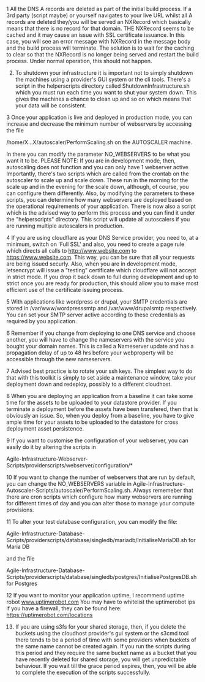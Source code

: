 1 All the DNS A records are deleted as part of the initial build process. If a 3rd party (script maybe) or yourself navigates to your live URL whilst all A records are deleted they/you will be served an NXRecord which basically means that there is no record for that domain.
THE NXRecord seems to be cached and it may cause an issue with SSL certificate issuance. In this case, you will see an error message with NXRecord in the message body and the build process will terminate. The solution is to wait for the caching to clear so that the NXRecord is no longer being served and restart the build process. Under normal operation, this should not happen. 

2. To shutdown your infrastructure it is important not to simply shutdown the machines using a provider's GUI system or the cli tools. There's a script in the helperscripts directory called ShutdownInfrastructure.sh which you must run each time you want to shut your system down. This gives the machines a chance to clean up and so on which means that your data will be consistent.

3 Once your application is live and deployed in production mode, you can increase and decrease the minimum number of webservers by accessing the file

/home/X...X/autoscaler/PerformScaling.sh on the AUTOSCALER machine. 

In there you can modify the parameter NO_WEBSERVERS to be what you want it to be. 
PLEASE NOTE: If you are in development mode, then, autoscaling does not function and you can only have 1 webserver active
Importantly, there's two scripts which are called from the crontab on the autoscaler to scale up and scale down. These run in the morning for the scale up and in the evening for the scale down, although, of course, you can configure them differently. Also, by modifying the parameters to these scripts, you can determine how many webservers are deployed based on the operational requirements of your application. There is now also a script which is the advised way to perform this process and you can find it under the "helperscripts" directory. This script will update all autoscalers if you are running multiple autoscalers in production.

4 If you are using cloudflare as your DNS Service provider, you need to, at a minimum, switch on 'Full SSL' and also, you need to create a page rule which directs all calls to http://www.website.com to https://www.website.com. This way, you can be sure that all your requests are being issued securly. Also, when you are in development mode, letsencrypt will issue a "testing" certificate which cloudflare will not accept in strict mode. If you drop it back down to full during development and up to strict once you are ready for production, this should allow you to make most efficient use of the certificate issuing process. 

5 With applications like wordpress or drupal, your SMTP credentials are stored in /var/www/wordpresssmtp and /var/www/drupalsmtp  respectively. You can set your SMTP server active according to these credentials as required by you application. 

6 Remember if you change from deploying to one DNS service and choose another, you will have to change the nameservers with the service you bought your domain names. This is called a Nameserver update and has a propagation delay of up to 48 hrs before your webproperty will be accessible through the new nameservers. 

7 Advised best practice is to rotate your ssh keys. The simplest way to do that with this toolkit is simply to set aside a maintenance window, take your deployment down and redeploy, possibly to a different cloudhost. 

8 When you are deploying an application from a baseline it can take some time for the assets to be uploaded to your datastore provider. If you terminate a deployment before the assets have been transfered, then that is obviously an issue. So, when you deploy from a baseline, you have to give ample time for your assets to be uploaded to the datastore for cross deployment asset persistence. 

9 If you want to customise the configuration of your webserver, you can easily do it by altering the scripts in

Agile-Infrastructure-Webserver-Scripts/providerscripts/webserver/configuration/*

10 If you want to change the number of webservers that are run by default, you can change the NO_WEBSERVERS variable in
Agile-Infrastructure-Autoscaler-Scripts/autoscaler/PerformScaling.sh. Always rememeber that there are cron scripts which 
configure how many webservers are running for different times of day and you can alter those to manage your compute provisions. 

11 To alter your test database configuration, you can modify the file:

 Agile-Infrastructure-Database-Scripts/providerscripts/database/singledb/mariadb/InitialiseMariaDB.sh for Maria DB
 
 and the file
 
 Agile-Infrastructure-Database-Scripts/providerscripts/database/singledb/postgres/InitialisePostgresDB.sh for Postgres
 
12 If you want to monitor your application uptime, I recommend uptime robot www.uptimerobot.com
 You may have to whitelist the uptimerobot ips if you have a firewall, they can be found here: https://uptimerobot.com/locations

13. If you are using s3fs for your shared storage, then, if you delete the buckets using the cloudhost provider's gui system or the s3cmd tool there tends to be a period of time with some providers when buckets of the same name cannot be created again. If you run the scripts during this period and they require the same bucket name as a bucket that you have recently deleted for shared storage, you will get unpredictable behaviour. If you wait till the grace period expires, then, you will be able to complete the execution of the scripts successfully.  

